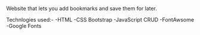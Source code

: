 Website that lets you add bookmarks and save them for later.

Technlogies used:-
-HTML
-CSS Bootstrap
-JavaScript CRUD
-FontAwsome
-Google Fonts
